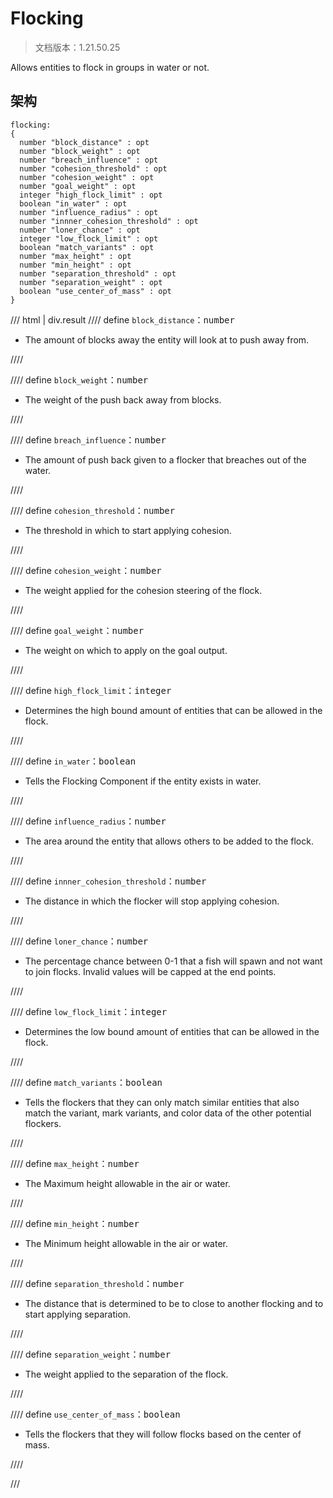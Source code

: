 # Flocking

> 文档版本：1.21.50.25

Allows entities to flock in groups in water or not.

## 架构

```mcschema
flocking:
{
  number "block_distance" : opt
  number "block_weight" : opt
  number "breach_influence" : opt
  number "cohesion_threshold" : opt
  number "cohesion_weight" : opt
  number "goal_weight" : opt
  integer "high_flock_limit" : opt
  boolean "in_water" : opt
  number "influence_radius" : opt
  number "innner_cohesion_threshold" : opt
  number "loner_chance" : opt
  integer "low_flock_limit" : opt
  boolean "match_variants" : opt
  number "max_height" : opt
  number "min_height" : opt
  number "separation_threshold" : opt
  number "separation_weight" : opt
  boolean "use_center_of_mass" : opt
}

```

/// html | div.result
//// define
`block_distance`：<samp>number</samp>

- The amount of blocks away the entity will look at to push away from.


////


//// define
`block_weight`：<samp>number</samp>

- The weight of the push back away from blocks.


////


//// define
`breach_influence`：<samp>number</samp>

- The amount of push back given to a flocker that breaches out of the water.


////


//// define
`cohesion_threshold`：<samp>number</samp>

- The threshold in which to start applying cohesion.


////


//// define
`cohesion_weight`：<samp>number</samp>

- The weight applied for the cohesion steering of the flock.


////


//// define
`goal_weight`：<samp>number</samp>

- The weight on which to apply on the goal output.


////


//// define
`high_flock_limit`：<samp>integer</samp>

- Determines the high bound amount of entities that can be allowed in the flock.


////


//// define
`in_water`：<samp>boolean</samp>

- Tells the Flocking Component if the entity exists in water.


////


//// define
`influence_radius`：<samp>number</samp>

- The area around the entity that allows others to be added to the flock.


////


//// define
`innner_cohesion_threshold`：<samp>number</samp>

- The distance in which the flocker will stop applying cohesion.


////


//// define
`loner_chance`：<samp>number</samp>

- The percentage chance between 0-1 that a fish will spawn and not want to join flocks. Invalid values will be capped at the end points.


////


//// define
`low_flock_limit`：<samp>integer</samp>

- Determines the low bound amount of entities that can be allowed in the flock.


////


//// define
`match_variants`：<samp>boolean</samp>

- Tells the flockers that they can only match similar entities that also match the variant, mark variants, and color data of the other potential flockers.


////


//// define
`max_height`：<samp>number</samp>

- The Maximum height allowable in the air or water.


////


//// define
`min_height`：<samp>number</samp>

- The Minimum height allowable in the air or water.


////


//// define
`separation_threshold`：<samp>number</samp>

- The distance that is determined to be to close to another flocking and to start applying separation.


////


//// define
`separation_weight`：<samp>number</samp>

- The weight applied to the separation of the flock.


////


//// define
`use_center_of_mass`：<samp>boolean</samp>

- Tells the flockers that they will follow flocks based on the center of mass.


////


///

